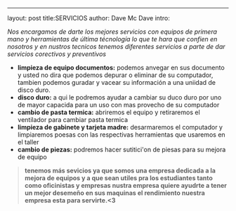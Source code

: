 --- 
layout: post
title:SERVICIOS
author: Dave Mc Dave
intro:

_Nos encargamos de darte los mejores servicios con equipos de primera mano y herramientas de última técnología lo que te hara que confien en nosotros y en nustros tecnicos tenemos diferentes servicios a parte de dar servicios corectivos y preventivos_

+ **limpieza de equipo documentos:** podemos anvegar en sus documento y usted no dira que podemos depurar o eliminar de su computador, tambien podemos guradar y vacear su información a una uniidad de disco duro.
+ **disco duro:** a qui le podremos ayudar a cambiar su duco duro por uno de mayor capacida para un uso con mas provecho de su computador 
+ **cambio de pasta termica:** abriremos el equipo y retiraremos el ventilador para cambiar pasta termica
+ **limpieza de gabinete y tarjeta madre:**  desarmaremos el computador y limpiaremos poesas con las respectivas herramientas  que usaremos en el taller 
+ **cambio de piezas:** podremos hacer sutitici'on de piesas para su mejora de equipo 


 >**tenemos más sevicios ya que somos una empresa dedicada a la mejora de equipos y a que sean utiles pra los estudiantes tanto como oficinistas y empresas nustra empresa quiere ayudrte a tener un mejor desemeño  en sus maquinas el rendimiento  nuestra empresa esta para servirte.<3**
